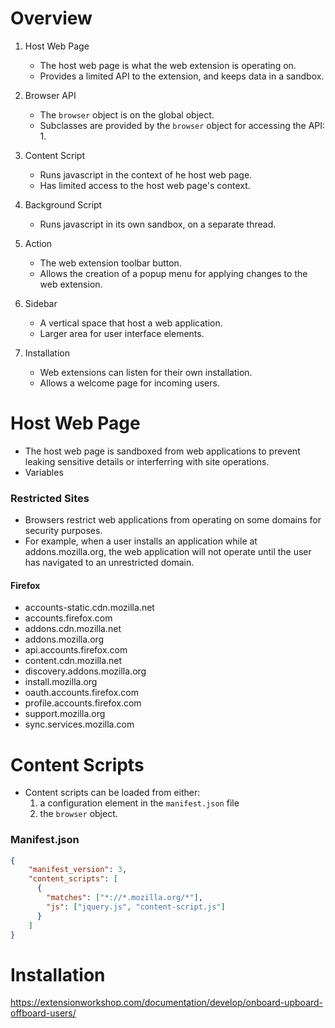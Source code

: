 # Overview

1. Host Web Page
	- The host web page is what the web extension is operating on.
	- Provides a limited API to the extension, and keeps data in a sandbox.
1. Browser API
	- The `browser` object is on the global object.
	- Subclasses are provided by the `browser` object for accessing the API:
	  1. 
1. Content Script
	- Runs javascript in the context of  he host web page.
	- Has limited access to the host web page's context.

2. Background Script
	- Runs javascript in its own sandbox, on a separate thread.

3. Action
	- The web extension toolbar button.
	- Allows the creation of a popup menu for applying changes to the web extension.

4. Sidebar
	- A vertical space that host a web application.
	- Larger area for user interface elements.

5. Installation
	- Web extensions can listen for their own installation.
	- Allows a welcome page for incoming users.

# Host Web Page

- The host web page is sandboxed from web applications to prevent leaking sensitive details or interferring with site operations.
- Variables 
  
### Restricted Sites

- Browsers restrict web applications from operating on some domains for security purposes.
- For example, when a user installs an application while at addons.mozilla.org, the web application will not operate until the user has navigated to an unrestricted domain.

#### Firefox

- accounts-static.cdn.mozilla.net
- accounts.firefox.com
- addons.cdn.mozilla.net
- addons.mozilla.org
- api.accounts.firefox.com
- content.cdn.mozilla.net
- discovery.addons.mozilla.org
- install.mozilla.org
- oauth.accounts.firefox.com
- profile.accounts.firefox.com
- support.mozilla.org
- sync.services.mozilla.com


# Content Scripts

- Content scripts can be loaded from either:
	1. a configuration element in the `manifest.json` file
	2. the `browser` object.


### Manifest.json

```json
{
	"manifest_version": 3,
	"content_scripts": [
	  {
	    "matches": ["*://*.mozilla.org/*"],
	    "js": ["jquery.js", "content-script.js"]
	  }
	]
}
```

# Installation

https://extensionworkshop.com/documentation/develop/onboard-upboard-offboard-users/
